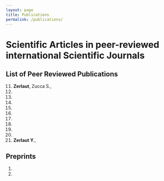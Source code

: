 ```yaml
---
layout: page
title: Publications
permalink: /publications/
---
```


# Scientific Articles in peer-reviewed international Scientific Journals

## List of Peer Reviewed Publications

11. **Zerlaut**, Zucca S., 
10. 
9. 
8. 
7. 
6. 
5. 
4. 
3. 
2. 
1. **Zerlaut Y.**, 


## Preprints

1.
2.
